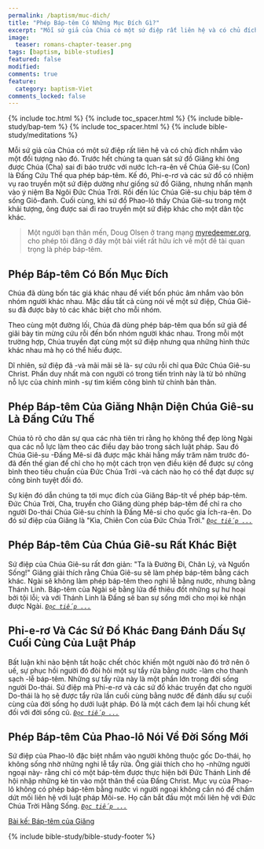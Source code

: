 ```yaml
---
permalink: /baptism/muc-dich/
title: "Phép Báp-têm Có Những Mục Đích Gì?"
excerpt: "Mỗi sứ giả của Chúa có một sứ điệp rất liên hệ và có chủ đích nhắm vào một đối tượng nào đó. Trước hết chúng ta quan sát sứ đồ Giăng khi ông được Chúa (Cha) sai đi báo trước với nước Ich-ra-ên về Chúa Giê-su (Con) là Đấng Cứu Thế qua phép báp-têm. Kế đó, Phi-e-rơ và các sứ đồ có nhiệm vụ rao truyền một sứ điệp dường như giống sứ đồ Giăng, nhưng nhấn mạnh vào ý niệm Ba Ngôi Đức Chúa Trời. Rồi đến lúc Chúa Giê-su chịu báp têm ở sống Giô-đanh. Cuối cùng, khi sứ đồ Phao-lô thấy Chúa Giê-su trong một khải tượng, ông được sai đi rao truyền một sứ điệp khác cho một dân tộc khác."
image: 
  teaser: romans-chapter-teaser.png
tags: [baptism, bible-studies]
featured: false
modified:
comments: true
feature:
  category: baptism-Viet
comments_locked: false
---
```


{% include toc.html %}
{% include toc_spacer.html %}
{% include bible-study/bap-tem %}
{% include toc_spacer.html %}
{% include bible-study/meditations %}

Mỗi sứ giả của Chúa có một sứ điệp rất liên hệ và có chủ đích nhắm vào một đối tượng nào đó. Trước hết chúng ta quan sát sứ đồ Giăng khi ông được Chúa (Cha) sai đi báo trước với nước Ich-ra-ên về Chúa Giê-su (Con) là Đấng Cứu Thế qua phép báp-têm. Kế đó, Phi-e-rơ và các sứ đồ có nhiệm vụ rao truyền một sứ điệp dường như giống sứ đồ Giăng, nhưng nhấn mạnh vào ý niệm Ba Ngôi Đức Chúa Trời. Rồi đến lúc Chúa Giê-su chịu báp têm ở sống Giô-đanh. Cuối cùng, khi sứ đồ Phao-lô thấy Chúa Giê-su trong một khải tượng, ông được sai đi rao truyền một sứ điệp khác cho một dân tộc khác.

> Một người bạn thân mến, Doug Olsen ở trang mạng <a href="http://myredeemer.org">myredeemer.org</a>, cho phép tôi đăng ở đây một bài viết rất hữu ích về một đề tài quan trọng là phép báp-têm.

## Phép Báp-têm Có Bốn Mục Đích

Chúa đã dùng bốn tác giá khác nhau để viết bốn phúc âm nhắm vào bôn nhóm người khác nhau. Mặc dầu tất cả cùng nói về một sứ điệp, Chúa Giê-su đã được bày tỏ các khác biệt cho mỗi nhóm.

Theo cùng một đường lối, Chúa đã dùng phép báp-têm qua bốn sứ giả để giãi bày tin mừng cứu rỗi đến bốn nhóm người khác nhau. Trong mỗi một trường hợp, Chúa truyền đạt cùng một sứ điệp nhưng qua những hình thức khác nhau mà họ có thể hiểu được.

Dĩ nhiên, sứ điệp đã -và mãi mãi sẽ là- sự cứu rỗi chỉ qua Đức Chúa Giê-su Christ. Phần duy nhất mà con người có trong tiến trình này là từ bỏ những nỗ lực của chính mình -sự tìm kiếm công bình từ chính bản thân.

## Phép Báp-têm Của Giăng Nhận Diện Chúa Giê-su Là Đấng Cứu Thế

Chúa tỏ rõ cho dân sự qua các nhà tiên tri rằng họ không thể đẹp lòng Ngài qua các nỗ lực làm theo các điều dạy bảo trong sách luật pháp. Sau đó Chúa Giê-su -Đấng Mê-si đã được mặc khải hằng mấy trăm năm trước đó- đã đến thế gian để chỉ cho họ một cách trọn vẹn điều kiện để được sự công bình theo tiêu chuẩn của Đức Chúa Trời -và cách nào họ có thể đạt được sự công bình tuyệt đối đó.

Sự kiện đó dẫn chúng ta tới mục đích của Giăng Báp-tít về phép báp-têm. Đức Chúa Trời, Cha, truyền cho Giăng dùng phép báp-têm để chỉ ra cho người Do-thái Chúa Giê-su chính là Đấng Mê-si cho quốc gia Ích-ra-ên. Do đó sứ điệp của Giăng là "Kìa, Chiên Con của Đức Chúa Trời."  <a href="{{ site.url }}/baptism/muc-dich/giang/"><em>`Đọc tiếp ...`</em></a>

## Phép Báp-têm Của Chúa Giê-su Rất Khác Biệt

Sứ điệp của Chúa Giê-su rất đơn giản: "Ta là Đường Đi, Chân Lý, và Ngưồn Sống!" Giăng giải thích rằng Chúa Giê-su sẽ làm phép báp-têm bằng cách khác. Ngài sẽ không làm phép báp-têm theo nghi lễ bằng nước, nhưng bằng Thánh Linh. Báp-têm của Ngài sẽ bằng lửa để thiêu đốt những sự hư hoại bởi tội lỗi; và với Thánh Linh là Đấng sẽ ban sự sống mới cho mọi kẻ nhận được Ngài.  <a href="{{ site.url }}/baptism/muc-dich/chua-gie-su/"><em>`Đọc tiếp ...`</em></a>

## Phi-e-rơ Và Các Sứ Đồ Khác Đang Đánh Dấu Sự Cuối Cùng Của Luật Pháp

Bất luận khi nào bệnh tất hoặc chết chóc khiến một người nào đó trở nên ô uế, sự phục hồi người đó đòi hỏi một sự tẩy rửa bằng nước -làm cho thanh sạch -lễ báp-têm. Những sự tẩy rửa này là một phần lớn trong đời sống người Do-thái. Sứ điệp mà Phi-e-rơ và các sứ đồ khác truyền đạt cho người Do-thái là họ sẽ được tẩy rửa lần cuối cùng bằng nước để đánh dấu sự cuối cùng của đời sống họ dưới luật pháp. Đó là một cách đem lại hồi chung kết đối với đời sống cũ.  <a href="{{ site.url }}/baptism/muc-dich/su-do/"><em>`Đọc tiếp ...`</em></a>

## Phép Báp-têm Của Phao-lô Nói Về Đời Sống Mới

Sứ điệp của Phao-lô đặc biệt nhắm vào người không thuộc gốc Do-thái, họ không sống nhờ những nghi lễ tẩy rửa. Ông giải thích cho họ -những người ngoại này- rằng chỉ có một báp-têm được thực hiện bởi Đức Thánh Linh để hội nhập những kẻ tin vào một thân thể của Đấng Christ. Mục vụ của Phao-lô không có phép báp-têm bằng nước vì người ngoại không cần nó để chấm dứt mối liên hệ với luật pháp Môi-se. Họ cần bắt đầu một mối liên hệ với Đức Chúa Trời Hằng Sống.  <a href="{{ site.url }}/baptism/muc-dich/phao-lo/"><em>`Đọc tiếp ...`</em></a>

<a href="/baptism/muc-dich/giang/">Bài kế: Báp-têm của Giăng</a>

{% include bible-study/bible-study-footer %}
